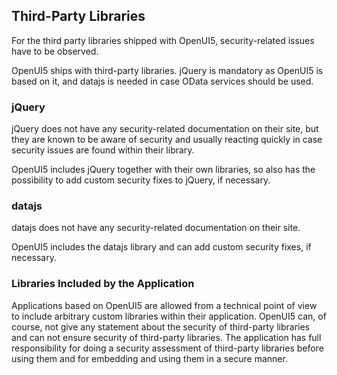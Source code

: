 <!-- loio91f3df4a6f4d1014b6dd926db0e91070 -->

## Third-Party Libraries

For the third party libraries shipped with OpenUI5, security-related issues have to be observed.

OpenUI5 ships with third-party libraries. jQuery is mandatory as OpenUI5 is based on it, and datajs is needed in case OData services should be used.



<a name="loio91f3df4a6f4d1014b6dd926db0e91070__section_FD6FE9D65C134965999FB56394A8BCAF"/>

### jQuery

jQuery does not have any security-related documentation on their site, but they are known to be aware of security and usually reacting quickly in case security issues are found within their library.

OpenUI5 includes jQuery together with their own libraries, so also has the possibility to add custom security fixes to jQuery, if necessary.



<a name="loio91f3df4a6f4d1014b6dd926db0e91070__section_7AA7F9054B57493C9612B142FBBF5404"/>

### datajs

datajs does not have any security-related documentation on their site.

OpenUI5 includes the datajs library and can add custom security fixes, if necessary.



<a name="loio91f3df4a6f4d1014b6dd926db0e91070__section_C7A8739DF3A140429D4B601B47145DF6"/>

### Libraries Included by the Application

Applications based on OpenUI5 are allowed from a technical point of view to include arbitrary custom libraries within their application. OpenUI5 can, of course, not give any statement about the security of third-party libraries and can not ensure security of third-party libraries. The application has full responsibility for doing a security assessment of third-party libraries before using them and for embedding and using them in a secure manner.


